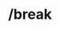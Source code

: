 ---
title: /break
position: 1
type: get
description: >-
  Controls the global break functionality. The type may be one of: http-all,
  http-request or http-response. The state may be true (for turning break on for
  the specified type) or false (for turning break off). Scope is not currently
  used
parameters:
  - name: type
    content: 'http-all, http-request or http-response'
  - name: state
    content: >-
      true (for turning break on for the specified type) or false (for turning
      break off)
  - name: scope
    content: not currently used
content_markdown: >-
  This call will return a maximum of 100 books

  {: .info}


  Lists all the photos you have access to. You can paginate by using the
  parameters listed above.
left_code_blocks:
  - code_block: >-
      $.get("http://api.myapp.com/books/", { "token": "YOUR_APP_KEY"},
      function(data) {
        alert(data);
      });
    title: jQuery
    language: javascript
  - code_block: |-
      r = requests.get("http://api.myapp.com/books/", token="YOUR_APP_KEY")
      print r.text
    title: Python
    language: python
  - code_block: >-
      var request = require("request");

      request("http://api.myapp.com/books?token=YOUR_APP_KEY", function (error,
      response, body) {

      if (!error && response.statusCode == 200) {
        console.log(body);
      }
    title: Node.js
    language: javascript
  - code_block: 'curl http://sampleapi.readme.com/orders?key=YOUR_APP_KEY'
    title: Curl
    language: bash
right_code_blocks:
  - code_block: |-
      [
        {
          "id": 1,
          "title": "The Hunger Games",
          "score": 4.5,
          "dateAdded": "12/12/2013"
        },
        {
          "id": 1,
          "title": "The Hunger Games",
          "score": 4.7,
          "dateAdded": "15/12/2013"
        },
      ]
    title: Response
    language: json
  - code_block: |-
      {
        "error": true,
        "message": "Invalid offset"
      }
    title: Error
    language: json
---